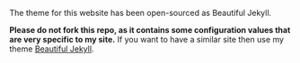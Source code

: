 The theme for this website has been open-sourced as Beautiful Jekyll.

**Please do not fork this repo, as it contains some configuration values that are very specific to my site.**
If you want to have a similar site then use my theme [Beautiful Jekyll](https://github.com/daattali/beautiful-jekyll).
